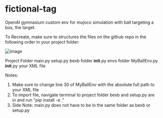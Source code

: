 # fictional-tag
OpenAI gymnasium custom env for mujoco simulation with ball targeting a box, the target.

To Recreate, make sure to structures the files on the github repo in the following order in your project folder:

![image](https://github.com/fvazqu/fictional-tag/assets/63169963/3c745a92-ab58-4dd3-b2b0-8d6e5d2bfa15)


Project Folder
  main.py
  setup.py
  bexb folder
    __init__.py
    envs folder
    MyBallEnv.py
    __init__.py
    your XML file


Notes:
1. Make sure to change line 30 of MyBallEnv with the absolute full path to your XML file
2. To import file, navigate terminal to project folder bexb and setup.py are in and run "pip install -e ."
3. Side Note: main.py does not have to be in the same folder as bexb or setup.py
